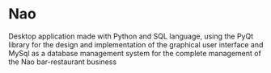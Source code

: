 # Nao
Desktop application made with Python and SQL language, using the PyQt library for the design and implementation of the graphical user interface and MySql as a database management system for the complete management of the Nao bar-restaurant business
